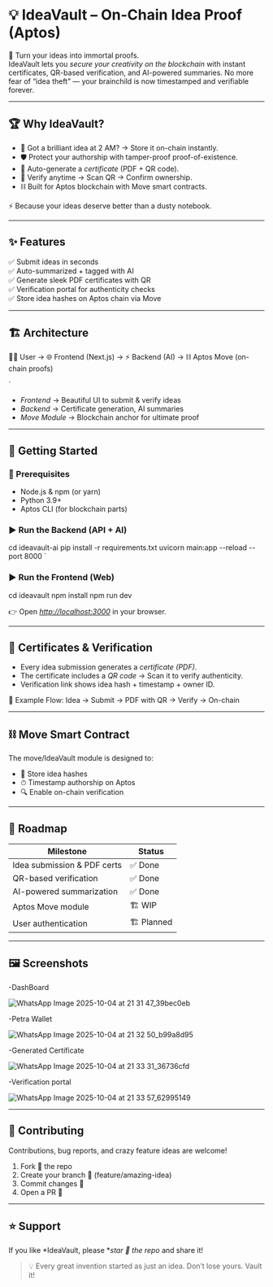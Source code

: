 # 💡 IdeaVault – On-Chain Idea Proof (Aptos)

 🚀 Turn your ideas into immortal proofs.  
IdeaVault lets you *secure your creativity on the blockchain* with instant certificates, QR-based verification, and AI-powered summaries. No more fear of “idea theft” — your brainchild is now timestamped and verifiable forever.

---

## 🏆 Why IdeaVault?

- 💭 Got a brilliant idea at 2 AM? → Store it on-chain instantly.  
- 🛡 Protect your authorship with tamper-proof proof-of-existence.  
- 📜 Auto-generate a *certificate* (PDF + QR code).  
- 🔎 Verify anytime → Scan QR → Confirm ownership.  
- ⛓ Built for Aptos blockchain with Move smart contracts.  

⚡ Because your ideas deserve better than a dusty notebook.

---

## ✨ Features

✅ Submit ideas in seconds  
✅ Auto-summarized + tagged with AI  
✅ Generate sleek PDF certificates with QR  
✅ Verification portal for authenticity checks  
✅ Store idea hashes on Aptos chain via Move  

---

## 🏗 Architecture



🧑‍💻 User → 🌐 Frontend (Next.js)
→ ⚡ Backend (AI)
→ ⛓ Aptos Move (on-chain proofs)

`

- *Frontend* → Beautiful UI to submit & verify ideas  
- *Backend* → Certificate generation, AI summaries 
- *Move Module* → Blockchain anchor for ultimate proof  

---

## 🚀 Getting Started

### 🔧 Prerequisites
- Node.js & npm (or yarn)  
- Python 3.9+  
- Aptos CLI (for blockchain parts)  

### ▶ Run the Backend (API + AI)


cd ideavault-ai
pip install -r requirements.txt
uvicorn main:app --reload --port 8000
`

### ▶ Run the Frontend (Web)


cd ideavault
npm install
npm run dev


👉 Open *[http://localhost:3000](http://localhost:3000)* in your browser.

---

## 📜 Certificates & Verification

* Every idea submission generates a *certificate (PDF)*.
* The certificate includes a *QR code* → Scan it to verify authenticity.
* Verification link shows idea hash + timestamp + owner ID.

📌 Example Flow:
Idea → Submit → PDF with QR → Verify → On-chain

---

## ⛓ Move Smart Contract

The move/IdeaVault module is designed to:

* 🔗 Store idea hashes
* ⏱ Timestamp authorship on Aptos
* 🔍 Enable on-chain verification

---

## 🎯 Roadmap

| Milestone                   | Status        |
| --------------------------- | ------------  |
| Idea submission & PDF certs | ✅ Done      |
| QR-based verification       | ✅ Done      |
| AI-powered summarization    | ✅ Done      |
| Aptos Move module           | 🏗 WIP       |
| User authentication         | 🏗 Planned   |

---

## 🖼 Screenshots 

-DashBoard

![WhatsApp Image 2025-10-04 at 21 31 47_39bec0eb](https://github.com/user-attachments/assets/24ebee0d-3891-4368-94c2-d6e91d18cd53)


-Petra Wallet

![WhatsApp Image 2025-10-04 at 21 32 50_b99a8d95](https://github.com/user-attachments/assets/defcd651-cbc5-45e3-8067-340912207be8)


-Generated Certificate

![WhatsApp Image 2025-10-04 at 21 33 31_36736cfd](https://github.com/user-attachments/assets/a3cde47e-4f5e-43b2-bb97-596a5a24cfce)

-Verification portal

![WhatsApp Image 2025-10-04 at 21 33 57_62995149](https://github.com/user-attachments/assets/f4f0c037-afbb-460c-ae8f-05fc33bf1a86)


---


## 🤝 Contributing

Contributions, bug reports, and crazy feature ideas are welcome!

1. Fork 🍴 the repo
2. Create your branch 🌿 (feature/amazing-idea)
3. Commit changes 💾
4. Open a PR 🚀

---


## ⭐ Support

If you like *IdeaVault, please **star 🌟 the repo* and share it!

> 💡 Every great invention started as just an idea. Don’t lose yours. Vault it!
